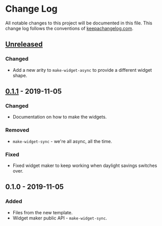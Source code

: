 # Change Log
All notable changes to this project will be documented in this file. This change log follows the conventions of [keepachangelog.com](http://keepachangelog.com/).

## [Unreleased]
### Changed
- Add a new arity to `make-widget-async` to provide a different widget shape.

## [0.1.1] - 2019-11-05
### Changed
- Documentation on how to make the widgets.

### Removed
- `make-widget-sync` - we're all async, all the time.

### Fixed
- Fixed widget maker to keep working when daylight savings switches over.

## 0.1.0 - 2019-11-05
### Added
- Files from the new template.
- Widget maker public API - `make-widget-sync`.

[Unreleased]: https://github.com/your-name/page-rank/compare/0.1.1...HEAD
[0.1.1]: https://github.com/your-name/page-rank/compare/0.1.0...0.1.1
